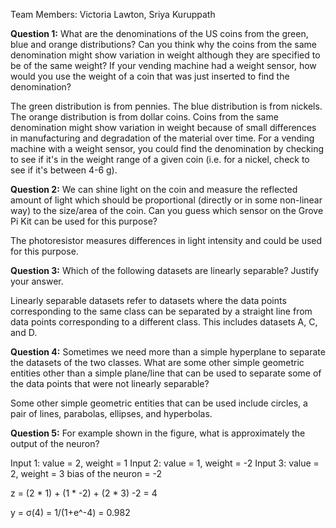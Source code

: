 Team Members:
Victoria Lawton,
Sriya Kuruppath

**Question 1:** What are the denominations of the US coins from the green, blue and orange
distributions? Can you think why the coins from the same denomination might show variation in
weight although they are specified to be of the same weight? If your vending machine had a
weight sensor, how would you use the weight of a coin that was just inserted to find the
denomination?

The green distribution is from pennies. The blue distribution is from nickels. The orange distribution is from dollar coins. Coins from the same denomination might show variation in weight because of small differences in manufacturing and degradation of the material over time. For a vending machine with a weight sensor, you could find the denomination by checking to see if it's in the weight range of a given coin (i.e. for a nickel, check to see if it's between 4-6 g).

**Question 2:** We can shine light on the coin and measure the reflected amount of light which
should be proportional (directly or in some non-linear way) to the size/area of the coin. Can you
guess which sensor on the Grove Pi Kit can be used for this purpose?

The photoresistor measures differences in light intensity and could be used for this purpose.

**Question 3:** Which of the following datasets are linearly separable? Justify your answer.

Linearly separable datasets refer to datasets where the data points corresponding to the same class can be separated by a straight line from data points corresponding to a different class. This includes datasets A, C, and D. 

**Question 4:** Sometimes we need more than a simple hyperplane to separate the datasets of the
two classes. What are some other simple geometric entities other than a simple plane/line that
can be used to separate some of the data points that were not linearly separable?

Some other simple geometric entities that can be used include circles, a pair of lines, parabolas, ellipses, and hyperbolas.

**Question 5:** For example shown in the figure, what is approximately the output of the neuron?

Input 1: value = 2, weight = 1
Input 2: value = 1, weight = -2
Input 3: value = 2, weight = 3
bias of the neuron = -2

z = (2 * 1) + (1 * -2) + (2 * 3) -2 = 4

y = σ(4) = 1/(1+e^-4) = 0.982
